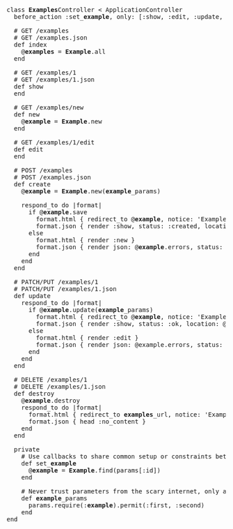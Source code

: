 <pre>
class <b>Examples</b>Controller < ApplicationController
  before_action :set_<b>example</b>, only: [:show, :edit, :update, :destroy]

  # GET /examples
  # GET /examples.json
  def index
    @<b>examples</b> = <b>Example</b>.all
  end

  # GET /examples/1
  # GET /examples/1.json
  def show
  end

  # GET /examples/new
  def new
    @<b>example</b> = <b>Example</b>.new
  end

  # GET /examples/1/edit
  def edit
  end

  # POST /examples
  # POST /examples.json
  def create
    @<b>example</b> = <b>Example</b>.new(<b>example</b>_params)

    respond_to do |format|
      if @<b>example</b>.save
        format.html { redirect_to @<b>example</b>, notice: 'Example was successfully created.' }
        format.json { render :show, status: :created, location: @<b>example</b> }
      else
        format.html { render :new }
        format.json { render json: @<b>example</b>.errors, status: :unprocessable_entity }
      end
    end
  end

  # PATCH/PUT /examples/1
  # PATCH/PUT /examples/1.json
  def update
    respond_to do |format|
      if @<b>example</b>.update(<b>example</b>_params)
        format.html { redirect_to @<b>example</b>, notice: 'Example was successfully updated.' }
        format.json { render :show, status: :ok, location: @<b>example</b> }
      else
        format.html { render :edit }
        format.json { render json: @example.errors, status: :unprocessable_entity }
      end
    end
  end

  # DELETE /examples/1
  # DELETE /examples/1.json
  def destroy
    @<b>example</b>.destroy
    respond_to do |format|
      format.html { redirect_to <b>examples</b>_url, notice: 'Example was successfully destroyed.' }
      format.json { head :no_content }
    end
  end

  private
    # Use callbacks to share common setup or constraints between actions.
    def set_<b>example</b>
      @<b>example</b> = <b>Example</b>.find(params[:id])
    end

    # Never trust parameters from the scary internet, only allow the white list through.
    def <b>example</b>_params
      params.require(:<b>example</b>).permit(:first, :second)
    end
end
</pre>
